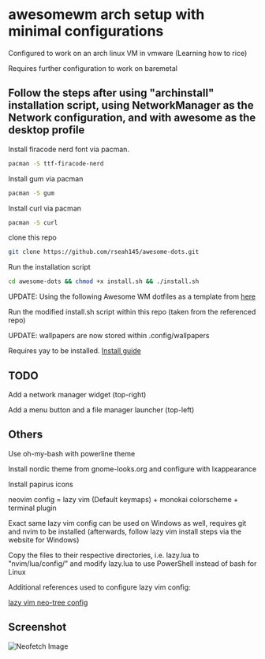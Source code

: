 # awesomewm arch setup with minimal configurations   

Configured to work on an arch linux VM in vmware (Learning how to rice)  

Requires further configuration to work on baremetal  

## Follow the steps after using "archinstall" installation script, using NetworkManager as the Network configuration, and with awesome as the desktop profile  

Install firacode nerd font via pacman.
```bash
pacman -S ttf-firacode-nerd
```

Install gum via pacman  
```bash
pacman -S gum
```

Install curl via pacman
```bash
pacman -S curl
```  

clone this repo
```bash
git clone https://github.com/rseah145/awesome-dots.git
```  

Run the installation script
```bash
cd awesome-dots && chmod +x install.sh && ./install.sh
```  

UPDATE: Using the following Awesome WM dotfiles as a template from [here](https://github.com/vulekhanh/dotfiles)  

Run the modified install.sh script within this repo (taken from the referenced repo)  

UPDATE: wallpapers are now stored within .config/wallpapers  

Requires yay to be installed. [Install guide](https://github.com/Jguer/yay#installation)  


## TODO  

Add a network manager widget (top-right)  

Add a menu button and a file manager launcher (top-left)  


## Others  

Use oh-my-bash with powerline theme  

Install nordic theme from gnome-looks.org and configure with lxappearance  

Install papirus icons  

neovim config = lazy vim (Default keymaps) + monokai colorscheme + terminal plugin  

Exact same lazy vim config can be used on Windows as well, requires git and nvim to be installed (afterwards, follow lazy vim install steps via the website for Windows)  

Copy the files to their respective directories, i.e. lazy.lua to "nvim/lua/config/" and modify lazy.lua to use PowerShell instead of bash for Linux  

Additional references used to configure lazy vim config:  

[lazy vim neo-tree config](https://github.com/nvim-neo-tree/neo-tree.nvim/discussions/353)  


## Screenshot  

![Neofetch Image](https://github.com/rseah145/awesome-dots/assets/108401257/01b1fd8e-8820-4622-a823-e5977dbdca2f)

